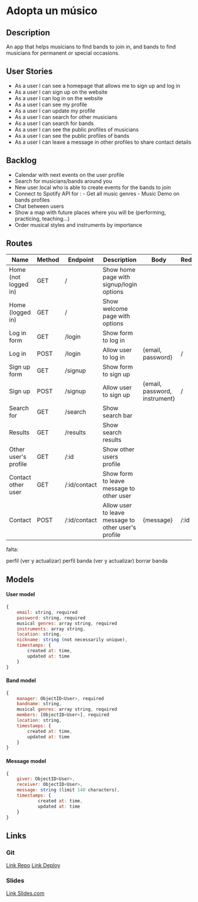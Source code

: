 # Adopta un músico

## Description

An app that helps musicians to find bands to join in, and bands to find musicians for permanent or special occasions.

## User Stories

- As a user I can see a homepage that allows me to sign up and log in
- As a user I can sign up on the website
- As a user I can log in on the website
- As a user I can see my profile
- As a user I can update my profile
- As a user I can search for other musicians
- As a user I can search for bands
- As a user I can see the public profiles of musicians
- As a user I can see the public profiles of bands
- As a user I can leave a message in other profiles to share contact details

## Backlog

- Calendar with next events on the user profile
- Search for musicians/bands around you
- New user local who is able to create events for the bands to join
- Connect to Spotify API for : - Get all music genres - Music Demo on bands profiles
- Chat between users
- Show a map with future places where you will be (performing, practicing, teaching...)
- Order musical styles and instruments by importance

## Routes

| Name                 | Method | Endpoint     | Description                                         | Body                          | Redirect |
| -------------------- | ------ | ------------ | --------------------------------------------------- | ----------------------------- | -------- |
| Home (not logged in) | GET    | /            | Show home page with signup/login options            |                               |
| Home (logged in)     | GET    | /            | Show welcome page with options                      |                               |
| Log in form          | GET    | /login       | Show form to log in                                 |                               |
| Log in               | POST   | /login       | Allow user to log in                                | {email, password}             | /        |
| Sign up form         | GET    | /signup      | Show form to sign up                                |                               |
| Sign up              | POST   | /signup      | Allow user to sign up                               | {email, password, instrument} | /        |
| Search for           | GET    | /search      | Show search bar                                     |                               |
| Results              | GET    | /results     | Show search results                                 |                               |
| Other user's profile | GET    | /:id         | Show other users profile                            |                               |
| Contact other user   | GET    | /:id/contact | Show form to leave message to other user            |                               |
| Contact              | POST   | /:id/contact | Allow user to leave message to other user's profile | {message}                     | /:id     |

falta:

perfil (ver y actualizar)
perfil banda (ver y actualizar)
borrar banda

## Models

#### User model

```Javascript
{
	email: string, required
	password: string, required
	musical genres: array string, required
	instruments: array string,
	location: string,
	nickname: string (not necessarily unique),
	timestamps: {
		created at: time,
		updated at: time
	}
}
```

#### Band model

```Javascript
{
	manager: ObjectID<User>, required
	bandname: string,
	musical genres: array string, required
	members: [ObjectID<User>], required
	location: string,
	timestamps: {
		created at: time,
		updated at: time
	}
}
```

#### Message model

```Javascript
{
	giver: ObjectID<User>,
	receiver: ObjectID<User>,
	message: string (limit 140 characters),
	timestamps: {
			created at: time,
			updated at: time
	}
}
```

## Links

### Git

[Link Repo](https://github.com/adopta-un-musico/adopta-un-musico-express)
[Link Deploy]()

### Slides

[Link Slides.com]()
